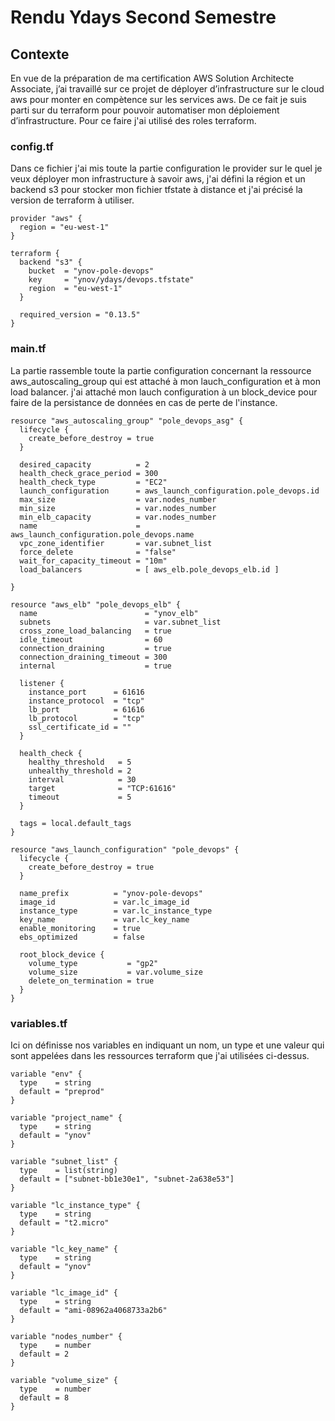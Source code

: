 # Rendu Ydays Second Semestre 

## Contexte
En vue de la préparation de ma certification AWS Solution Architecte Associate, j’ai travaillé sur ce projet de déployer d’infrastructure sur le cloud aws pour monter en compètence sur les services aws. De ce fait je suis parti sur du terraform pour pouvoir automatiser mon déploiement d’infrastructure. 
Pour ce faire j'ai utilisé des roles terraform.

### config.tf
Dans ce fichier j'ai mis toute la partie configuration le provider sur le quel je veux déployer mon infrastructure à savoir aws, j'ai défini la région et un backend s3 pour stocker mon fichier tfstate à distance et j'ai précisé la version de terraform à utiliser.
```
provider "aws" {
  region = "eu-west-1"
}

terraform {
  backend "s3" {
    bucket  = "ynov-pole-devops"
    key     = "ynov/ydays/devops.tfstate"
    region  = "eu-west-1"
  }

  required_version = "0.13.5"
}
```

### main.tf
La partie rassemble toute la partie configuration concernant la ressource aws_autoscaling_group qui est attaché à  mon lauch_configuration et à mon load balancer.
j'ai attaché mon lauch configuration à un block_device pour faire de la persistance de données en cas de perte de l'instance.
```
resource "aws_autoscaling_group" "pole_devops_asg" {
  lifecycle {
    create_before_destroy = true
  }

  desired_capacity          = 2
  health_check_grace_period = 300
  health_check_type         = "EC2"
  launch_configuration      = aws_launch_configuration.pole_devops.id
  max_size                  = var.nodes_number
  min_size                  = var.nodes_number
  min_elb_capacity          = var.nodes_number
  name                      = aws_launch_configuration.pole_devops.name
  vpc_zone_identifier       = var.subnet_list
  force_delete              = "false"
  wait_for_capacity_timeout = "10m"
  load_balancers            = [ aws_elb.pole_devops_elb.id ]
  
}

resource "aws_elb" "pole_devops_elb" {
  name                        = "ynov_elb"
  subnets                     = var.subnet_list
  cross_zone_load_balancing   = true
  idle_timeout                = 60
  connection_draining         = true
  connection_draining_timeout = 300
  internal                    = true

  listener {
    instance_port      = 61616
    instance_protocol  = "tcp"
    lb_port            = 61616
    lb_protocol        = "tcp"
    ssl_certificate_id = ""
  }

  health_check {
    healthy_threshold   = 5
    unhealthy_threshold = 2
    interval            = 30
    target              = "TCP:61616"
    timeout             = 5
  }

  tags = local.default_tags
}

resource "aws_launch_configuration" "pole_devops" {
  lifecycle {
    create_before_destroy = true
  }

  name_prefix          = "ynov-pole-devops"
  image_id             = var.lc_image_id
  instance_type        = var.lc_instance_type
  key_name             = var.lc_key_name
  enable_monitoring    = true
  ebs_optimized        = false

  root_block_device {
    volume_type           = "gp2"
    volume_size           = var.volume_size
    delete_on_termination = true
  }
}
```
### variables.tf
Ici on définisse nos variables en indiquant un nom, un type et une valeur qui sont appelées dans les ressources terraform que j'ai utilisées ci-dessus.
```
variable "env" {
  type    = string
  default = "preprod"
}

variable "project_name" {
  type    = string
  default = "ynov"
}

variable "subnet_list" {
  type    = list(string)
  default = ["subnet-bb1e30e1", "subnet-2a638e53"]
}

variable "lc_instance_type" {
  type    = string
  default = "t2.micro"
}

variable "lc_key_name" {
  type    = string
  default = "ynov"
}

variable "lc_image_id" {
  type    = string
  default = "ami-08962a4068733a2b6"
}

variable "nodes_number" {
  type    = number
  default = 2
}

variable "volume_size" {
  type    = number
  default = 8
}
```
